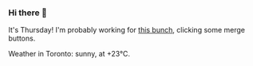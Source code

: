 ### Hi there :wave:

It's Thursday! I'm probably working for [this bunch](https://github.com/kohofinancial), clicking some merge buttons.

Weather in Toronto: sunny, at +23°C.
